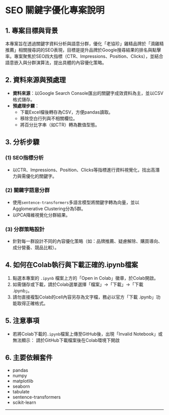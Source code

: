 # SEO 關鍵字優化專案說明

## 1. 專案目標與背景
本專案旨在透過關鍵字資料分析與語意分群，優化「老協珍」雞精品牌於「滴雞精推薦」相關搜尋詞的SEO表現，目標是提升品牌於Google搜尋結果的排名與點擊率。專案聚焦於SEO四大指標（CTR、Impressions、Position、Clicks），並結合語意嵌入與分群演算法，提出具體的內容優化策略。

## 2. 資料來源與預處理
- **資料來源**：以Google Search Console匯出的關鍵字成效資料為主，並以CSV格式儲存。
- **預處理步驟**：
  - 下載Excel檔後轉存為CSV，方便pandas讀取。
  - 移除空白行列與不相關欄位。
  - 將百分比字串（如CTR）轉為數值型態。

## 3. 分析步驟
### (1) SEO指標分析
- 以CTR、Impressions、Position、Clicks等指標進行資料視覺化，找出高潛力與需優化的關鍵字。

### (2) 關鍵字語意分群
- 使用`sentence-transformers`多語言模型將關鍵字轉為向量，並以Agglomerative Clustering分為5群。
- 以PCA降維視覺化分群結果。

### (3) 分群策略設計
- 針對每一群設計不同的內容優化策略（如：品牌推薦、疑慮解除、購買導向、成分營養、競品比較）。

## 4. 如何在Colab執行與下載正確的.ipynb檔案
1. 點選本專案的 `.ipynb` 檔案上方的「Open in Colab」徽章，於Colab開啟。
2. 如需儲存或下載，請於Colab選單選擇「檔案」→「下載」→「下載 .ipynb」。
3. 請勿直接複製Colab的cell內容另存為文字檔，務必以官方「下載 .ipynb」功能取得正確格式。

## 5. 注意事項
- 若將Colab下載的`.ipynb`檔案上傳至GitHub後，出現「Invalid Notebook」或無法顯示：
  請於GitHub下載檔案後在Colab環境下開啟

## 6. 主要依賴套件
- pandas
- numpy
- matplotlib
- seaborn
- tabulate
- sentence-transformers
- scikit-learn

---